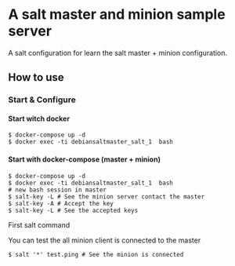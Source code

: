 # A salt master and minion sample server

A salt configuration for learn the salt master + minion configuration.

## How to use

### Start & Configure


#### Start witch docker

    $ docker-compose up -d
    $ docker exec -ti debiansaltmaster_salt_1  bash


#### Start with docker-compose (master + minion)

    $ docker-compose up -d
    $ docker exec -ti debiansaltmaster_salt_1  bash
    # new bash session in master
    $ salt-key -L # See the minion server contact the master
    $ salt-key -A # Accept the key
    $ salt-key -L # See the accepted keys


First salt command

You can test the all minion client is connected to the master

    $ salt '*' test.ping # See the minion is connected